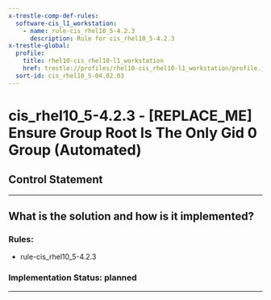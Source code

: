 ```yaml
---
x-trestle-comp-def-rules:
  software-cis_l1_workstation:
    - name: rule-cis_rhel10_5-4.2.3
      description: Rule for cis_rhel10_5-4.2.3
x-trestle-global:
  profile:
    title: rhel10-cis_rhel10-l1_workstation
    href: trestle://profiles/rhel10-cis_rhel10-l1_workstation/profile.json
  sort-id: cis_rhel10_5-04.02.03
---
```


# cis_rhel10_5-4.2.3 - \[REPLACE_ME\] Ensure Group Root Is The Only Gid 0 Group (Automated)

## Control Statement

______________________________________________________________________

## What is the solution and how is it implemented?

<!-- For implementation status enter one of: implemented, partial, planned, alternative, not-applicable -->

<!-- Note that the list of rules under ### Rules: is read-only and changes will not be captured after assembly to JSON -->

<!-- Add control implementation description here for control: cis_rhel10_5-4.2.3 -->

### Rules:

  - rule-cis_rhel10_5-4.2.3

### Implementation Status: planned

______________________________________________________________________
